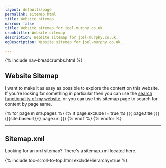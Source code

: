 ```yaml
---
layout: defaults/page
permalink: sitemap.html
title: Website sitemap
narrow: false
title: Website sitemap for joel-murphy.co.uk
crumbtitle: Website sitemap
description: Website sitemap for joel-murphy.co.uk.
ogDescription: Website sitemap for joel-murphy.co.uk. 

---
```


{% include nav-breadcrumbs.html %}

## Website Sitemap
I want to make it as easy as possible to explore the content on this website. If you're looking for something in particular then you can use the [search functionality of my website](/search/), or you can use this sitemap page to search for content by page name.

{% for page in site.pages %}
{% if page.exclude != true %}
[{{ page.title }}]({{site.baseurl}}{{ page.url }})
{% endif %}
{% endfor %}

---

## Sitemap.xml
Looking for an xml sitemap? There's a sitemap.xml located here.


{% include toc-scroll-to-top.html excludeHierarchy=true %}